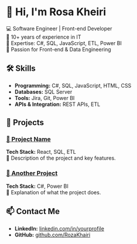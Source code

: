 # 👋 Hi, I'm Rosa Kheiri

💻 Software Engineer | Front-end Developer  
🔹 10+ years of experience in IT  
🔹 Expertise: C#, SQL, JavaScript, ETL, Power BI  
🔹 Passion for Front-end & Data Engineering  

## 🛠️ Skills
- **Programming:** C#, SQL, JavaScript, HTML, CSS  
- **Databases:** SQL Server
- **Tools:** Jira, Git, Power BI  
- **APIs & Integration:** REST APIs, ETL  

## 📂 Projects
### [🔗 Project Name](https://github.com/YourUsername/ProjectRepo)
**Tech Stack:** React, SQL, ETL  
📌 Description of the project and key features.  

### [🔗 Another Project](https://github.com/YourUsername/AnotherProject)
**Tech Stack:** C#, Power BI  
📌 Explanation of what the project does.  

## 📫 Contact Me
- **LinkedIn:** [linkedin.com/in/yourprofile](https://linkedin.com/in/yourprofile)  
- **GitHub:** [github.com/RozaKhairi](https://github.com/RozaKhairi)  
